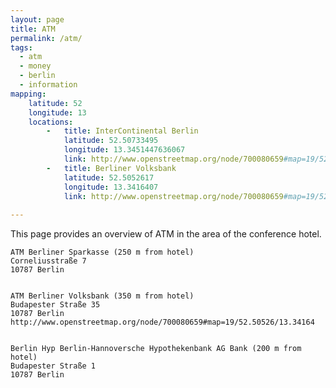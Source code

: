 ```yaml
---
layout: page
title: ATM
permalink: /atm/
tags:
  - atm
  - money
  - berlin
  - information
mapping: 
    latitude: 52 
    longitude: 13 
    locations: 
        -   title: InterContinental Berlin 
            latitude: 52.50733495 
            longitude: 13.3451447636067  
            link: http://www.openstreetmap.org/node/700080659#map=19/52.50526/13.34164 
        -   title: Berliner Volksbank 
            latitude: 52.5052617 
            longitude: 13.3416407  
            link: http://www.openstreetmap.org/node/700080659#map=19/52.50526/13.34164  
    
---
```


This page provides an overview of ATM in the area of the conference hotel.

    ATM Berliner Sparkasse (250 m from hotel)
    Corneliusstraße 7
    10787 Berlin


    ATM Berliner Volksbank (350 m from hotel)
    Budapester Straße 35
    10787 Berlin 
    http://www.openstreetmap.org/node/700080659#map=19/52.50526/13.34164 
    
    
    Berlin Hyp Berlin-Hannoversche Hypothekenbank AG Bank (200 m from hotel)
    Budapester Straße 1
    10787 Berlin
